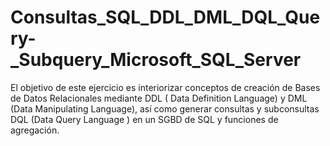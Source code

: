 # Consultas_SQL_DDL_DML_DQL_Query-_Subquery_Microsoft_SQL_Server
El objetivo de este ejercicio es interiorizar conceptos de creación de Bases de Datos Relacionales mediante DDL ( Data Definition Language) y DML (Data Manipulating Language),  así como generar consultas y subconsultas DQL (Data Query Language ) en un SGBD de SQL y funciones de agregación. 
